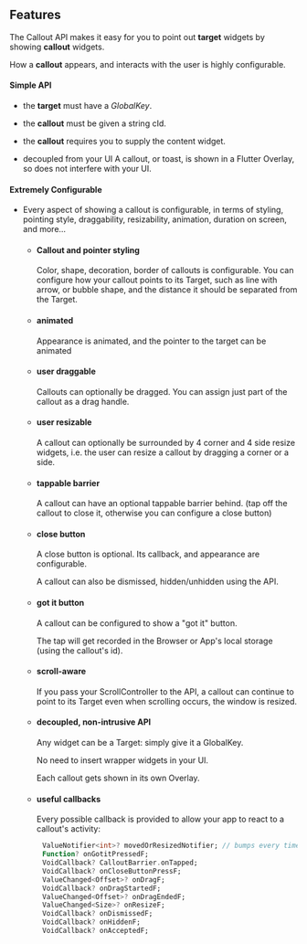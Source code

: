 ## Features

The Callout API makes it easy for you to point out **target** widgets by showing **callout** widgets.

How a **callout** appears, and interacts with the user is highly configurable.

#### Simple API
- the **target** must have a *GlobalKey*.
- the **callout** must be given a string cId.
- the **callout** requires you to supply the content widget.

- decoupled from your UI
A callout, or toast, is shown in a Flutter Overlay, so does not interfere with your UI.

#### Extremely Configurable

- Every aspect of showing a callout is configurable, in terms of styling, pointing style, draggability, resizability, animation, duration on screen, and more...

  - #### Callout and pointer styling
    Color, shape, decoration, border of callouts is configurable.
    You can configure how your callout points to its Target, such as line with arrow, or bubble shape, and the distance it should be separated from the Target.

  - #### animated
    Appearance is animated, and the pointer to the target can be animated
  
  - #### user draggable
    Callouts can optionally be dragged. You can assign just part of the callout as a drag handle.

  - #### user resizable
    A callout can optionally be surrounded by 4 corner and 4 side resize widgets, i.e. the user can resize a callout by dragging a corner or a side.
  
  - #### tappable barrier
    A callout can have an optional tappable barrier behind. (tap off the callout to close it, otherwise you can configure a close button)

  - #### close button 
    A close button is optional. Its callback, and appearance are configurable.
  
    A callout can also be dismissed, hidden/unhidden using the API.

  - #### got it button
    A callout can be configured to show a "got it" button.

    The tap will get recorded in the Browser or App's local storage (using the callout's id).

  - #### scroll-aware
    If you pass your ScrollController to the API, a callout can continue to point to its Target even when scrolling occurs, the window is resized.

  - #### decoupled, non-intrusive API
    Any widget can be a Target: simply give it a GlobalKey.
  
    No need to insert wrapper widgets in your UI.

    Each callout gets shown in its own Overlay.

  - #### useful callbacks
  
    Every possible callback is provided to allow your app to react to a callout's activity:
  
```dart
        ValueNotifier<int>? movedOrResizedNotifier; // bumps every time callout overlay moved or resized
        Function? onGotitPressedF;
        VoidCallback? CalloutBarrier.onTapped;
        VoidCallback? onCloseButtonPressF;
        ValueChanged<Offset>? onDragF;
        VoidCallback? onDragStartedF;
        ValueChanged<Offset>? onDragEndedF;
        ValueChanged<Size>? onResizeF;
        VoidCallback? onDismissedF;
        VoidCallback? onHiddenF;
        VoidCallback? onAcceptedF;
```